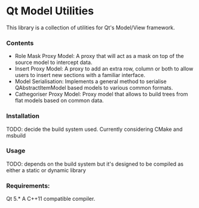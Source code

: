 # Qt Model Utilities

This library is a collection of utilities for Qt's Model/View framework.

### Contents

+ Role Mask Proxy Model: A proxy that will act as a mask on top of the source model to intercept data.
+ Insert Proxy Model: A proxy to add an extra row, column or both to allow users to insert new sections with a familiar interface.
+ Model Serialisation: Implements a general method to serialise QAbstractItemModel based models to various common formats.
+ Cathegoriser Proxy Model: Proxy model that allows to build trees from flat models based on common data.

### Installation

TODO: decide the build system used. Currently considering CMake and msbuild

### Usage

TODO: depends on the build system but it's designed to be compiled as either a static or dynamic library

### Requirements:
Qt 5.*
A C++11 compatible compiler.